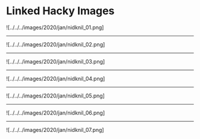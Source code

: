 # Linked Hacky Images

![../../../images/2020/jan/nidknil_01.png]

<hr>

![../../../images/2020/jan/nidknil_02.png]

<hr>

![../../../images/2020/jan/nidknil_03.png]

<hr>

![../../../images/2020/jan/nidknil_04.png]

<hr>

![../../../images/2020/jan/nidknil_05.png]

<hr>

![../../../images/2020/jan/nidknil_06.png]

<hr>

![../../../images/2020/jan/nidknil_07.png]